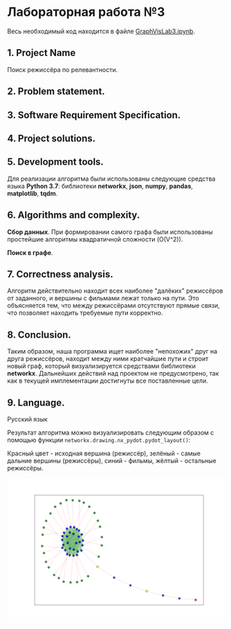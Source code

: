 # Лабораторная работа №3

Весь необходимый код находится в файле [GraphVisLab3.ipynb](https://github.com/TheodorrodeohT/GraphVis2019-2020/blob/master/Lab3/GraphVisLab3.ipynb "GraphVisLab3.ipynb").

## 1. Project Name

Поиск режиссёра по релевантности.

## 2. Problem statement.


## 3. Software Requirement Specification.


## 4. Project solutions.


## 5. Development tools.

Для реализации алгоритма были использованы следующие средства языка **Python 3.7**: библиотеки **networkx**, **json**, **numpy**, **pandas**, **matplotlib**, **tqdm**.

## 6. Algorithms and complexity.

**Сбор данных**. При формировании самого графа были использованы простейшие алгоритмы квадратичной сложности (O(V^2)). 

**Поиск в графе**. 

## 7. Correctness analysis.

Алгоритм действительно находит всех наиболее "далёких" режиссёров от заданного, и вершины с фильмами лежат только на пути. Это объясняется тем, что между режиссёрами отсутствуют прямые связи, что позволяет находить требуемые пути корректно.

## 8. Conclusion.

Таким образом, наша программа ищет наиболее "непохожих" друг на друга режиссёров, находит между ними кратчайшие пути и строит новый граф, который визуализируется средствами библиотеки **networkx**. Дальнейших действий над проектом не предусмотрено, так как в текущей имплементации достигнуты все поставленные цели.

## 9. Language.

Русский язык

Результат алгоритма можно визуализировать следующим образом с помощью функции `networkx.drawing.nx_pydot.pydot_layout()`:

Красный цвет - исходная вершина (режиссёр), зелёный - самые дальние вершины (режиссёры), синий - фильмы, жёлтый - остальные режиссёры.

![result.png](https://github.com/TheodorrodeohT/GraphVis2019-2020/blob/master/Lab3/img/result.png)
